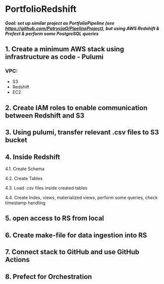 # PortfolioRedshift
##### Goal: set up similar project as PortfolioPipeline (see https://github.com/PatrycjaO/PipelineProject), but using AWS Redshift & Prefect & perform some PostgreSQL queries
## 1. Create a minimum AWS stack using infrastructure as code - Pulumi
### VPC:
- S3
- Redshift
- EC2
## 2. Create IAM roles to enable communication between Redshift and S3
## 3. Using pulumi, transfer relevant .csv files to S3 bucket
## 4. Inside Redshift
4.1. Create Schema

4.2. Create Tables

4.3. Load .csv files inside created tables

4.4. Create Index, views, materialized views, perform some queries, check timestamp handling

## 5. open access to RS from local
## 6. Create make-file for data ingestion into RS
## 7. Connect stack to GitHub and use GitHub Actions
## 8. Prefect for Orchestration
